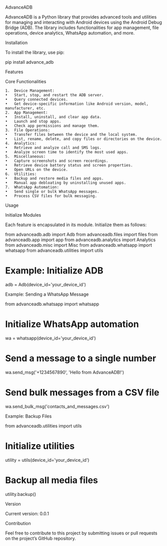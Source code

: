 AdvanceADB

AdvanceADB is a Python library that provides advanced tools and utilities for managing and interacting with Android devices using the Android Debug Bridge (ADB). The library includes functionalities for app management, file operations, device analytics, WhatsApp automation, and more.

Installation

To install the library, use pip:

pip install advance_adb

Features

Core Functionalities

    1.	Device Management:
    •	Start, stop, and restart the ADB server.
    •	Query connected devices.
    •	Get device-specific information like Android version, model, manufacturer, etc.
    2.	App Management:
    •	Install, uninstall, and clear app data.
    •	Launch and stop apps.
    •	Check app permissions and manage them.
    3.	File Operations:
    •	Transfer files between the device and the local system.
    •	List, rename, delete, and copy files or directories on the device.
    4.	Analytics:
    •	Retrieve and analyze call and SMS logs.
    •	Analyze screen time to identify the most used apps.
    5.	Miscellaneous:
    •	Capture screenshots and screen recordings.
    •	Retrieve device battery status and screen properties.
    •	Open URLs on the device.
    6.	Utilities:
    •	Backup and restore media files and apps.
    •	Manual app debloating by uninstalling unused apps.
    7.	WhatsApp Automation:
    •	Send single or bulk WhatsApp messages.
    •	Process CSV files for bulk messaging.

Usage

Initialize Modules

Each feature is encapsulated in its module. Initialize them as follows:

from advanceadb.adb import Adb
from advanceadb.files import files
from advanceadb.app import app
from advanceadb.analytics import Analytics
from advanceadb.misc import Misc
from advanceadb.whatsapp import whatsapp
from advanceadb.utilities import utils

# Example: Initialize ADB

adb = Adb(device_id='your_device_id')

Example: Sending a WhatsApp Message

from advanceadb.whatsapp import whatsapp

# Initialize WhatsApp automation

wa = whatsapp(device_id='your_device_id')

# Send a message to a single number

wa.send_msg('+1234567890', 'Hello from AdvanceADB!')

# Send bulk messages from a CSV file

wa.send_bulk_msg('contacts_and_messages.csv')

Example: Backup Files

from advanceadb.utilities import utils

# Initialize utilities

utility = utils(device_id='your_device_id')

# Backup all media files

utility.backup()

Version

Current version: 0.0.1

Contribution

Feel free to contribute to this project by submitting issues or pull requests on the project’s GitHub repository.
